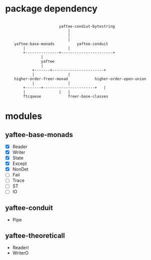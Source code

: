 # package dependency

```

						yaftee-condiut-bytestring
							|
							|
							|
	yaftee-base-monads			yaftee-conduit
		|					|
		+---------------+-----------------------+
				|
				yaftee
				|
			+-------+-----------------------+
			|				|
	higher-order-freer-monad		    higher-order-open-union
			|				|
		+-------+-----------------------+	|
		|				|	|
		ftcqueue		    freer-base-classes

```

# modules

## yaftee-base-monads

* [x] Reader
* [x] Writer
* [x] State
* [x] Except
* [x] NonDet
* [ ] Fail
* [ ] Trace
* [ ] ST
* [ ] IO

## yaftee-conduit

* Pipe

## yaftee-theoreticall

* ReaderI
* WriterO
